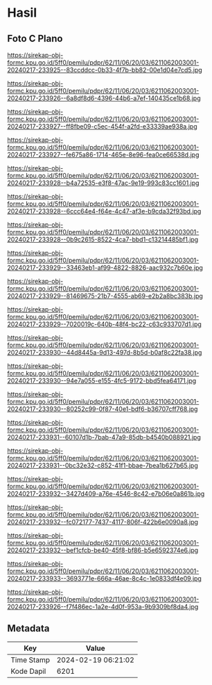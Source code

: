 # Hasil

## Foto C Plano

https://sirekap-obj-formc.kpu.go.id/5ff0/pemilu/pdpr/62/11/06/20/03/6211062003001-20240217-233925--83ccddcc-0b33-4f7b-bb82-00e1d04e7cd5.jpg

https://sirekap-obj-formc.kpu.go.id/5ff0/pemilu/pdpr/62/11/06/20/03/6211062003001-20240217-233926--6a8df8d6-4396-44b6-a7ef-140435ce1b68.jpg

https://sirekap-obj-formc.kpu.go.id/5ff0/pemilu/pdpr/62/11/06/20/03/6211062003001-20240217-233927--ff8fbe09-c5ec-454f-a2fd-e33339ae938a.jpg

https://sirekap-obj-formc.kpu.go.id/5ff0/pemilu/pdpr/62/11/06/20/03/6211062003001-20240217-233927--fe675a86-1714-465e-8e96-fea0ce66538d.jpg

https://sirekap-obj-formc.kpu.go.id/5ff0/pemilu/pdpr/62/11/06/20/03/6211062003001-20240217-233928--b4a72535-e3f8-47ac-9e19-993c83cc1601.jpg

https://sirekap-obj-formc.kpu.go.id/5ff0/pemilu/pdpr/62/11/06/20/03/6211062003001-20240217-233928--6ccc64e4-f64e-4c47-af3e-b9cda32f93bd.jpg

https://sirekap-obj-formc.kpu.go.id/5ff0/pemilu/pdpr/62/11/06/20/03/6211062003001-20240217-233928--0b9c2615-8522-4ca7-bbd1-c13214485bf1.jpg

https://sirekap-obj-formc.kpu.go.id/5ff0/pemilu/pdpr/62/11/06/20/03/6211062003001-20240217-233929--33463eb1-af99-4822-8826-aac932c7b60e.jpg

https://sirekap-obj-formc.kpu.go.id/5ff0/pemilu/pdpr/62/11/06/20/03/6211062003001-20240217-233929--81469675-21b7-4555-ab69-e2b2a8bc383b.jpg

https://sirekap-obj-formc.kpu.go.id/5ff0/pemilu/pdpr/62/11/06/20/03/6211062003001-20240217-233929--7020019c-640b-48f4-bc22-c63c933707d1.jpg

https://sirekap-obj-formc.kpu.go.id/5ff0/pemilu/pdpr/62/11/06/20/03/6211062003001-20240217-233930--44d8445a-9d13-497d-8b5d-b0af8c22fa38.jpg

https://sirekap-obj-formc.kpu.go.id/5ff0/pemilu/pdpr/62/11/06/20/03/6211062003001-20240217-233930--94e7a055-e155-4fc5-9172-bbd5fea64171.jpg

https://sirekap-obj-formc.kpu.go.id/5ff0/pemilu/pdpr/62/11/06/20/03/6211062003001-20240217-233930--80252c99-0f87-40e1-bdf6-b36707cff768.jpg

https://sirekap-obj-formc.kpu.go.id/5ff0/pemilu/pdpr/62/11/06/20/03/6211062003001-20240217-233931--60107d1b-7bab-47a9-85db-b4540b088921.jpg

https://sirekap-obj-formc.kpu.go.id/5ff0/pemilu/pdpr/62/11/06/20/03/6211062003001-20240217-233931--0bc32e32-c852-41f1-bbae-7bea1b627b65.jpg

https://sirekap-obj-formc.kpu.go.id/5ff0/pemilu/pdpr/62/11/06/20/03/6211062003001-20240217-233932--3427d409-a76e-4546-8c42-e7b06e0a861b.jpg

https://sirekap-obj-formc.kpu.go.id/5ff0/pemilu/pdpr/62/11/06/20/03/6211062003001-20240217-233932--fc072177-7437-4117-806f-422b6e0090a8.jpg

https://sirekap-obj-formc.kpu.go.id/5ff0/pemilu/pdpr/62/11/06/20/03/6211062003001-20240217-233932--bef1cfcb-be40-45f8-bf86-b5e6592374e6.jpg

https://sirekap-obj-formc.kpu.go.id/5ff0/pemilu/pdpr/62/11/06/20/03/6211062003001-20240217-233933--3693771e-666a-46ae-8c4c-1e0833df4e09.jpg

https://sirekap-obj-formc.kpu.go.id/5ff0/pemilu/pdpr/62/11/06/20/03/6211062003001-20240217-233926--f7f486ec-1a2e-4d0f-953a-9b9309bf8da4.jpg


## Metadata

| Key        | Value               |
| ---------- | ------------------- |
| Time Stamp | 2024-02-19 06:21:02 |
| Kode Dapil | 6201                |



